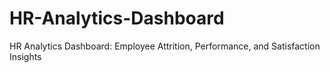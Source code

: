 # HR-Analytics-Dashboard
HR Analytics Dashboard: Employee Attrition, Performance, and Satisfaction Insights

